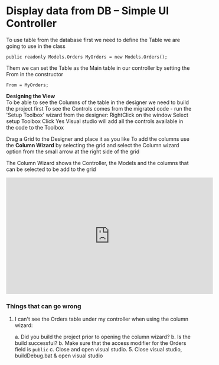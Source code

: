 ﻿# Display data from DB – Simple UI Controller

To use table from the database first we need to define the Table we are going to use in the class

````
public readonly Models.Orders MyOrders = new Models.Orders(); 
````

Them we can set the Table as the Main table in our controller by setting the From in the constructor

````
From = MyOrders;
````

**Designing the View**  
To be able to see the Columns of the table in the designer we need to build the project first
To see the Controls comes from the migrated code - run the 'Setup Toolbox' wizard from the designer:
RightClick on the window
Select setup Toolbox
Click Yes
Visual studio will add all the controls available in the code to the Toolbox  

Drag a Grid to the Designer and place it as you like
To add the columns use the **Column Wizard** by selecting the grid and select the Column wizard option from the small arrow at the right side of the grid

The Column Wizard shows the Controller, the Models and the columns that can be selected to be add to the grid

 

<iframe width="560" height="315" src="https://www.youtube.com/embed/1u67cUCXxE8?list=PL1DEQjXG2xnKwhPzEwuvVkEL7a_D9-pkL" frameborder="0" allowfullscreen></iframe>


### Things that can go wrong
1. I can't see the Orders table under my controller when using the column wizard:

    a. Did you build the project prior to opening the column wizard?
    b. Is the build successful?
    b. Make sure that the access modifier for the Orders field is `public`
    c. Close and open visual studio.
    5. Close visual studio, buildDebug.bat & open visual studio